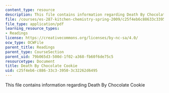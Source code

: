 ```yaml
---
content_type: resource
description: This file contains information regarding Death By Chocolate Cookie
file: /courses/es-287-kitchen-chemistry-spring-2009/c25f4eb6c88633c339503c32262d6495_MITES_287S09_read03.pdf
file_type: application/pdf
learning_resource_types:
- Readings
license: https://creativecommons.org/licenses/by-nc-sa/4.0/
ocw_type: OCWFile
parent_title: Readings
parent_type: CourseSection
parent_uid: 79b065d3-500d-1f02-a368-fb60f6de75c5
resourcetype: Document
title: Death By Chocolate Cookie
uid: c25f4eb6-c886-33c3-3950-3c32262d6495
---
```

This file contains information regarding Death By Chocolate Cookie